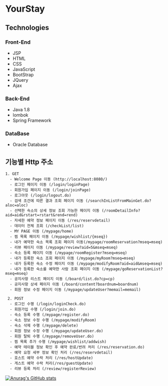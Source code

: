 YourStay
=============

## Technologies
### Front-End
* JSP
* HTML
* CSS
* JavaScript
* BootStrap
* JQuery
* Ajax
### Back-End
* Java 1.8
* lombok
* Spring Framework
### DataBase
* Oracle Database

## 기능별 Http 주소
    1. GET
      - Welcome Page 이동 (http://localhost:8080/)
      - 로그인 페이지 이동 (/login/loginPage) 
      - 회원가입 페이지 이동 (/login/joinPage)
      - 로그아웃 (/login/logout.do)
      - 검색 조건에 따른 결과 조회 페이지 이동 (/searchInListFromMainGet.do?aloc=aloc)
      - 선택한 숙소의 상세 정보 조회 가능한 페이지 이동 (/roomDetailInfo?aid=aid&rstart=rstart&rend=rend) 
      - 자세한 예약 정보 페이지 이동 (/res/reservdetail)
      - 데이터 전체 조회 (/checkList/list)
      - MY PAGE 이동 (/mypage/home)
      - 찜 목록 페이지 이동 (/mypage/wishlist/{mseq})
      - 내가 예약한 숙소 목록 조회 페이지 이동(/mypage/roomReservation?mseq=mseq)
      - 리뷰 페이지 이동 (/mypage/review?aid=5&mseq=mseq)
      - 숙소 등록 페이지 이동 (/mypage/roomRegister?mseq=mseq)
      - 내가 등록한 숙소 조회 페이지 이동 (/mypage/myRoom?mseq=mseq)
      - 내가 등록한 숙소 수정 페이지 이동 (/mypage/modifyRoom?aid=aid&mseq=mseq)
      - 내가 등록한 숙소를 예약한 사람 조회 페이지 이동 (/mypage/goReservationList?mseq=mseq)
      - 공지사항 리스트 페이지 이동 (/board/list.do?cp=cp)
      - 공지사항 상세 페이지 이동 (/board/content?boardnum=boardnum)
      - 회원 정보 수정 페이지 이동 (/mypage/updateUser?memail=memail)
      
     2. POST
      - 로그인 수행 (/login/loginCheck.do) 
      - 회원가입 수행 (/login/join.do)
      - 숙소 등록 수행 (/mypage/register.do)
      - 숙소 정보 수정 수행 (/mypage/modifyRoom)
      - 숙소 삭제 수행 (/mypage/delete)
      - 회원 정보 수정 수행 (/mypage/updateUser.do)
      - 회원 탈퇴 수행 (/mypage/removeUser.do)
      - 찜 목록 추가 수행 (/mypage/wishlist/addwish) 
      - 예약 테이블 정보 확인 후 예약 완료/반려 처리 (/res/reservation.do)
      - 예약 요청 세부 정보 확인 처리 (/res/reservdetail)
      - 호스트 예약 수락 처리 (/res/hostUpdate)
      - 게스트 예약 수락 처리(/res/guestUpdate)
      - 리뷰 등록 처리 (/review/registerReview)
[![Anurag's GitHub stats](https://github-readme-stats.vercel.app/api?username=macaronhj)](https://github.com/anuraghazra/github-readme-stats)
